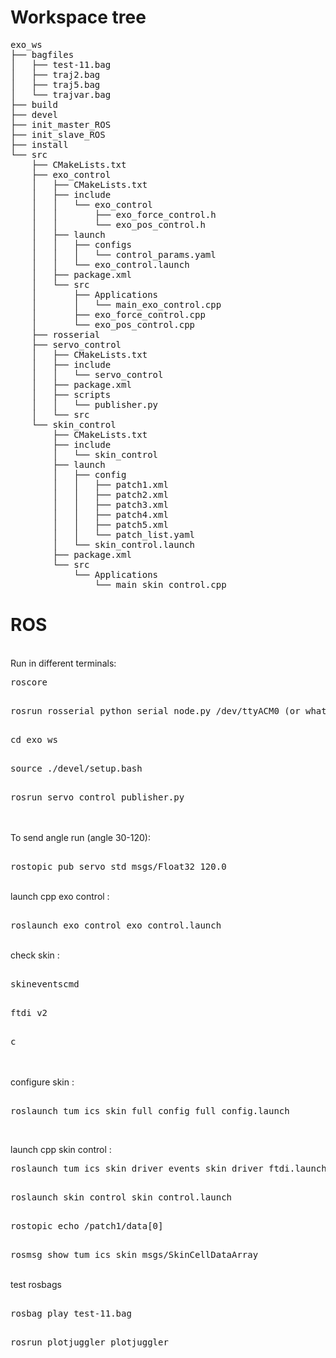 # Workspace tree

<pre>exo_ws
├── bagfiles
│   ├── test-11.bag
│   ├── traj2.bag
│   ├── traj5.bag
│   └── trajvar.bag
├── build
├── devel
├── init_master_ROS
├── init_slave_ROS
├── install
└── src
    ├── CMakeLists.txt
    ├── exo_control
    │   ├── CMakeLists.txt
    │   ├── include
    │   │   └── exo_control
    │   │       ├── exo_force_control.h
    │   │       └── exo_pos_control.h
    │   ├── launch
    │   │   ├── configs
    │   │   │   └── control_params.yaml
    │   │   └── exo_control.launch
    │   ├── package.xml
    │   └── src
    │       ├── Applications
    │       │   └── main_exo_control.cpp
    │       ├── exo_force_control.cpp
    │       └── exo_pos_control.cpp
    ├── rosserial
    ├── servo_control
    │   ├── CMakeLists.txt
    │   ├── include
    │   │   └── servo_control
    │   ├── package.xml
    │   ├── scripts
    │   │   └── publisher.py
    │   └── src
    └── skin_control
        ├── CMakeLists.txt
        ├── include
        │   └── skin_control
        ├── launch
        │   ├── config
        │   │   ├── patch1.xml
        │   │   ├── patch2.xml
        │   │   ├── patch3.xml
        │   │   ├── patch4.xml
        │   │   ├── patch5.xml
        │   │   └── patch_list.yaml
        │   └── skin_control.launch
        ├── package.xml
        └── src
            └── Applications
                └── main_skin_control.cpp
</pre>

# ROS
<br />
Run in different terminals:
<pre>
roscore
</pre>
<pre>  
rosrun rosserial_python serial_node.py /dev/ttyACM0 (or whatever port)
</pre>
<pre>  
cd exo_ws
</pre> 
<pre> 
source ./devel/setup.bash
</pre> 
<pre> 
rosrun servo_control publisher.py
</pre> 
<br/>

<br/>
To send angle run (angle 30-120):

<pre> 
rostopic pub servo std_msgs/Float32 120.0 
</pre> 
<br/>
launch cpp exo control :

<pre> 
roslaunch exo_control exo_control.launch
</pre> 
<br/>
check skin :

<pre> 
skineventscmd
</pre> 
<pre> 
ftdi v2
</pre> 
<pre> 
c
</pre> 
<br/>
<br/>
configure skin :

<pre> 
roslaunch tum_ics_skin_full_config full_config.launch
</pre> 

<br/>

launch cpp skin control :
<pre>
roslaunch tum_ics_skin_driver_events skin_driver_ftdi.launch FTDI_SERIAL:=FT601ZA5
</pre>
<pre> 
roslaunch skin_control skin_control.launch
</pre>
<pre> 
rostopic echo /patch1/data[0] 
</pre>
<pre> 
rosmsg show tum_ics_skin_msgs/SkinCellDataArray
</pre>
<br/>
test rosbags
<pre> 
rosbag play test-11.bag
</pre>
<pre> 
rosrun plotjuggler plotjuggler
</pre> 
